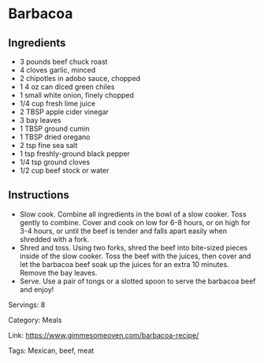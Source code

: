 # Barbacoa

## Ingredients
- 3 pounds beef chuck roast
- 4 cloves garlic, minced
- 2 chipotles in adobo sauce, chopped
- 1 4 oz can diced green chiles
- 1 small white onion, finely chopped
- 1/4 cup fresh lime juice
- 2 TBSP apple cider vinegar
- 3 bay leaves
- 1 TBSP ground cumin
- 1 TBSP dried oregano
- 2 tsp fine sea salt
- 1 tsp freshly-ground black pepper
- 1/4 tsp ground cloves
- 1/2 cup beef stock or water

## Instructions
- Slow cook. Combine all ingredients in the bowl of a slow cooker. Toss gently to combine. Cover and cook on low for 6-8 hours, or on high for 3-4 hours, or until the beef is tender and falls apart easily when shredded with a fork.
- Shred and toss. Using two forks, shred the beef into bite-sized pieces inside of the slow cooker. Toss the beef with the juices, then cover and let the barbacoa beef soak up the juices for an extra 10 minutes. Remove the bay leaves.
- Serve. Use a pair of tongs or a slotted spoon to serve the barbacoa beef and enjoy!

Servings: 8

Category: Meals

Link: https://www.gimmesomeoven.com/barbacoa-recipe/

Tags: Mexican, beef, meat
